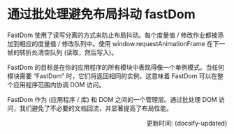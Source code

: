 # 通过批处理避免布局抖动 fastDom

FastDom 使用了读写分离的方式来防止布局抖动。每个度量值 / 修改作业都被添加到相应的度量值 / 修改队列中。使用 window.requestAnimationFrame 在下一帧的转折处清空队列 (读取，然后写入)。

FastDom 的目标是在你的应用程序的所有模块中表现得像一个单例模式。当任何模块需要 “FastDom” 时，它们将返回相同的实例，这意味着 FastDom 可以在整个应用程序范围内协调 DOM 访问。

FastDom 作为 (应用程序 / 库) 和 DOM 之间的一个管理层。通过批处理 DOM 访问，我们避免了不必要的文档回流，并显著提高了布局性能。

<div style="float: right">更新时间: {docsify-updated}</div>
